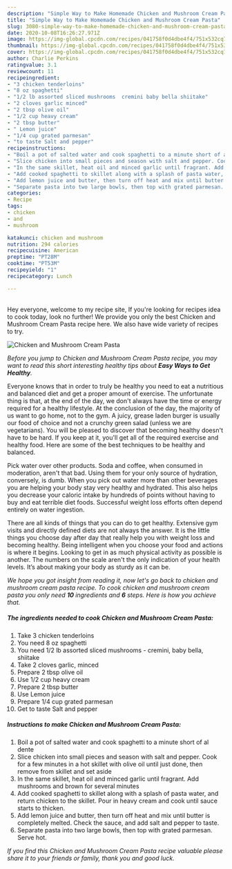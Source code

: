 ```yaml
---
description: "Simple Way to Make Homemade Chicken and Mushroom Cream Pasta"
title: "Simple Way to Make Homemade Chicken and Mushroom Cream Pasta"
slug: 3080-simple-way-to-make-homemade-chicken-and-mushroom-cream-pasta
date: 2020-10-08T16:26:27.971Z
image: https://img-global.cpcdn.com/recipes/041758f0d4dbe4f4/751x532cq70/chicken-and-mushroom-cream-pasta-recipe-main-photo.jpg
thumbnail: https://img-global.cpcdn.com/recipes/041758f0d4dbe4f4/751x532cq70/chicken-and-mushroom-cream-pasta-recipe-main-photo.jpg
cover: https://img-global.cpcdn.com/recipes/041758f0d4dbe4f4/751x532cq70/chicken-and-mushroom-cream-pasta-recipe-main-photo.jpg
author: Charlie Perkins
ratingvalue: 3.1
reviewcount: 11
recipeingredient:
- "3 chicken tenderloins"
- "8 oz spaghetti"
- "1/2 lb assorted sliced mushrooms  cremini baby bella shiitake"
- "2 cloves garlic minced"
- "2 tbsp olive oil"
- "1/2 cup heavy cream"
- "2 tbsp butter"
- " Lemon juice"
- "1/4 cup grated parmesan"
- "to taste Salt and pepper"
recipeinstructions:
- "Boil a pot of salted water and cook spaghetti to a minute short of al dente"
- "Slice chicken into small pieces and season with salt and pepper. Cook for a few minutes in a hot skillet with olive oil until just done, then remove from skillet and set aside"
- "In the same skillet, heat oil and minced garlic until fragrant. Add mushrooms and brown for several minutes"
- "Add cooked spaghetti to skillet along with a splash of pasta water, and return chicken to the skillet. Pour in heavy cream and cook until sauce starts to thicken."
- "Add lemon juice and butter, then turn off heat and mix until butter is completely melted. Check the sauce, and add salt and pepper to taste."
- "Separate pasta into two large bowls, then top with grated parmesan. Serve hot."
categories:
- Recipe
tags:
- chicken
- and
- mushroom

katakunci: chicken and mushroom 
nutrition: 294 calories
recipecuisine: American
preptime: "PT28M"
cooktime: "PT53M"
recipeyield: "1"
recipecategory: Lunch

---
```

<br>
Hey everyone, welcome to my recipe site, If you're looking for recipes idea to cook today, look no further! We provide you only the best Chicken and Mushroom Cream Pasta recipe here. We also have wide variety of recipes to try.
<br>


![Chicken and Mushroom Cream Pasta](https://img-global.cpcdn.com/recipes/041758f0d4dbe4f4/751x532cq70/chicken-and-mushroom-cream-pasta-recipe-main-photo.jpg)

<i>Before you jump to Chicken and Mushroom Cream Pasta recipe, you may want to read this short interesting healthy tips about <strong>Easy Ways to Get Healthy</strong>.</i>

Everyone knows that in order to truly be healthy you need to eat a nutritious and balanced diet and get a proper amount of exercise. The unfortunate thing is that, at the end of the day, we don't always have the time or energy required for a healthy lifestyle. At the conclusion of the day, the majority of us want to go home, not to the gym. A juicy, grease laden burger is usually our food of choice and not a crunchy green salad (unless we are vegetarians). You will be pleased to discover that becoming healthy doesn't have to be hard. If you keep at it, you'll get all of the required exercise and healthy food. Here are some of the best techniques to be healthy and balanced.

Pick water over other products. Soda and coffee, when consumed in moderation, aren't that bad. Using them for your only source of hydration, conversely, is dumb. When you pick out water more than other beverages you are helping your body stay very healthy and hydrated. This also helps you decrease your caloric intake by hundreds of points without having to buy and eat terrible diet foods. Successful weight loss efforts often depend entirely on water ingestion.

There are all kinds of things that you can do to get healthy. Extensive gym visits and directly defined diets are not always the answer. It is the little things you choose day after day that really help you with weight loss and becoming healthy. Being intelligent when you choose your food and actions is where it begins. Looking to get in as much physical activity as possible is another. The numbers on the scale aren't the only indication of your health levels. It’s about making your body as sturdy as it can be. 


<i>We hope you got insight from reading it, now let's go back to chicken and mushroom cream pasta recipe. To cook chicken and mushroom cream pasta you only need <strong>10</strong> ingredients and <strong>6</strong> steps. Here is how you achieve that.
</i>

##### The ingredients needed to cook Chicken and Mushroom Cream Pasta:

1. Take 3 chicken tenderloins
1. You need 8 oz spaghetti
1. You need 1/2 lb assorted sliced mushrooms - cremini, baby bella, shiitake
1. Take 2 cloves garlic, minced
1. Prepare 2 tbsp olive oil
1. Use 1/2 cup heavy cream
1. Prepare 2 tbsp butter
1. Use  Lemon juice
1. Prepare 1/4 cup grated parmesan
1. Get to taste Salt and pepper


##### Instructions to make Chicken and Mushroom Cream Pasta:

1. Boil a pot of salted water and cook spaghetti to a minute short of al dente
1. Slice chicken into small pieces and season with salt and pepper. Cook for a few minutes in a hot skillet with olive oil until just done, then remove from skillet and set aside
1. In the same skillet, heat oil and minced garlic until fragrant. Add mushrooms and brown for several minutes
1. Add cooked spaghetti to skillet along with a splash of pasta water, and return chicken to the skillet. Pour in heavy cream and cook until sauce starts to thicken.
1. Add lemon juice and butter, then turn off heat and mix until butter is completely melted. Check the sauce, and add salt and pepper to taste.
1. Separate pasta into two large bowls, then top with grated parmesan. Serve hot.


<i>If you find this Chicken and Mushroom Cream Pasta recipe valuable please share it to your friends or family, thank you and good luck.</i>
